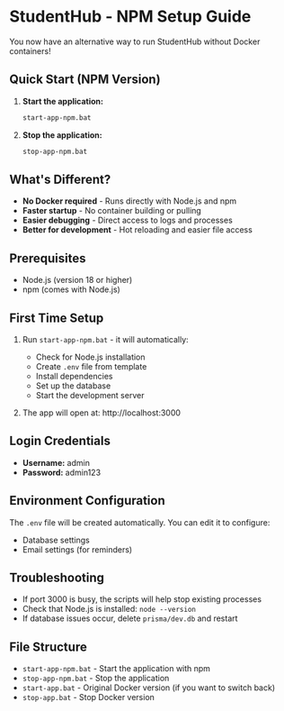 # StudentHub - NPM Setup Guide

You now have an alternative way to run StudentHub without Docker containers!

## Quick Start (NPM Version)

1. **Start the application:**
   ```bash
   start-app-npm.bat
   ```

2. **Stop the application:**
   ```bash
   stop-app-npm.bat
   ```

## What's Different?

- **No Docker required** - Runs directly with Node.js and npm
- **Faster startup** - No container building or pulling
- **Easier debugging** - Direct access to logs and processes
- **Better for development** - Hot reloading and easier file access

## Prerequisites

- Node.js (version 18 or higher)
- npm (comes with Node.js)

## First Time Setup

1. Run `start-app-npm.bat` - it will automatically:
   - Check for Node.js installation
   - Create `.env` file from template
   - Install dependencies
   - Set up the database
   - Start the development server

2. The app will open at: http://localhost:3000

## Login Credentials

- **Username:** admin
- **Password:** admin123

## Environment Configuration

The `.env` file will be created automatically. You can edit it to configure:
- Database settings
- Email settings (for reminders)

## Troubleshooting

- If port 3000 is busy, the scripts will help stop existing processes
- Check that Node.js is installed: `node --version`
- If database issues occur, delete `prisma/dev.db` and restart

## File Structure

- `start-app-npm.bat` - Start the application with npm
- `stop-app-npm.bat` - Stop the application
- `start-app.bat` - Original Docker version (if you want to switch back)
- `stop-app.bat` - Stop Docker version
